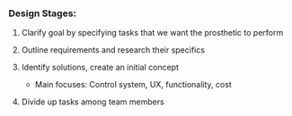 ### Design Stages:

1. Clarify goal by specifying tasks that we want the prosthetic to perform

2. Outline requirements and research their specifics

3. Identify solutions, create an initial concept
   - Main focuses: Control system, UX, functionality, cost

4. Divide up tasks among team members
